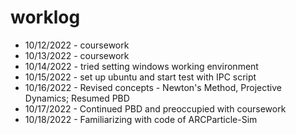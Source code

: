 # worklog
* 10/12/2022 - coursework
* 10/13/2022 - coursework
* 10/14/2022 - tried setting windows working environment
* 10/15/2022 - set up ubuntu and start test with IPC script
* 10/16/2022 - Revised concepts - Newton's Method, Projective Dynamics; Resumed PBD
* 10/17/2022 - Continued PBD and preoccupied with coursework
* 10/18/2022 - Familiarizing with code of ARCParticle-Sim
